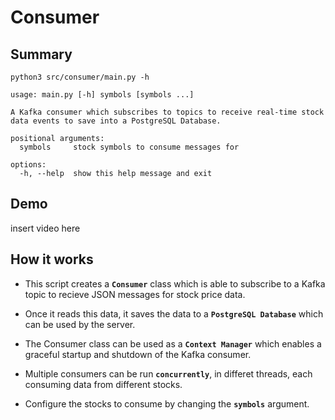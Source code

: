 # Consumer

## Summary
```
python3 src/consumer/main.py -h

usage: main.py [-h] symbols [symbols ...]

A Kafka consumer which subscribes to topics to receive real-time stock data events to save into a PostgreSQL Database.

positional arguments:
  symbols     stock symbols to consume messages for

options:
  -h, --help  show this help message and exit
```

## Demo
insert video here

## How it works
* This script creates a **`Consumer`** class which is able to subscribe to a Kafka topic to recieve JSON messages for stock price data.

* Once it reads this data, it saves the data to a **`PostgreSQL Database`** which can be used by the server.

* The Consumer class can be used as a **`Context Manager`** which enables a graceful startup and shutdown of the Kafka consumer.

* Multiple consumers can be run **`concurrently`**, in differet threads, each consuming data from different stocks.

* Configure the stocks to consume by changing the **`symbols`** argument.

